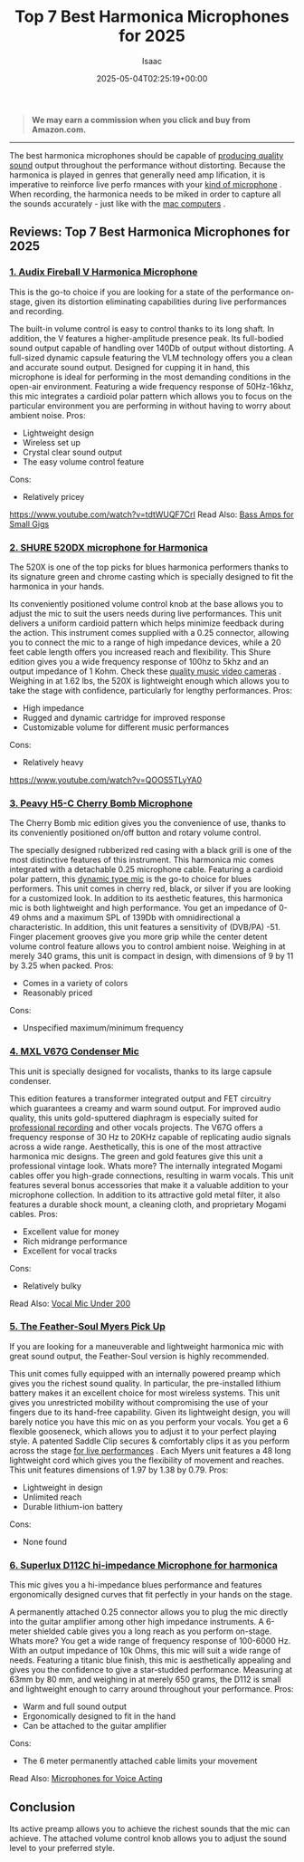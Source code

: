 ﻿---
author: Isaac
layout: post
title: Top 7 Best Harmonica Microphones for 2025
date: '2025-05-04T02:25:19+00:00'
categories:
- Mics
tags: []
slug: /best-harmonica-microphones/
lastmod: 2025-05-07T12:21:24+03:00
---
> **We may earn a commission when you click and buy from Amazon.com.**
>

---
The best harmonica microphones should be capable of
[producing quality sound](https://blogs.uoregon.edu/uocinetech/recording-and-exporting-standards/audio-recording-standards/)
output throughout the performance without distorting.
Because the harmonica is played in genres that generally need amp
lification, it is imperative to reinforce live perfo
rmances with your
[kind of microphone](https://pestpolicy.com/types-of-microphones/)
.
When recording, the harmonica needs to be miked in order to capture all the sounds accurately - just like with the
[mac computers](https://pestpolicy.com/best-mac-for-music-production/)
.
## Reviews: Top 7 Best Harmonica Microphones for 2025
### [1. Audix Fireball V Harmonica Microphone](https://www.amazon.com/dp/B000H2DAXA/?tag=p-policy-20)
This is the go-to choice if you are looking for a state of the performance on-stage, given its distortion eliminating capabilities during live performances and recording.

The built-in volume control is easy to control thanks to its long shaft. In addition, the V features a higher-amplitude presence peak.
Its full-bodied sound output capable of handling over 140Db of output without distorting. A full-sized dynamic capsule featuring the VLM technology offers you a clean and accurate sound output.
Designed for cupping it in hand, this microphone is ideal for performing in the most demanding conditions in the open-air environment.
Featuring a wide frequency response of 50Hz-16khz, this mic integrates a cardioid polar pattern which allows you to focus on the particular environment you are performing in without having to worry about ambient noise.
Pros:
- Lightweight design
- Wireless set up
- Crystal clear sound output
- The easy volume control feature

Cons:
- Relatively pricey

https://www.youtube.com/watch?v=tdtWUQF7CrI
Read Also:
[Bass Amps for Small Gigs](https://pestpolicy.com/best-bass-amps-for-small-gigs/)
### [2. SHURE 520DX microphone for Harmonica](https://www.amazon.com/dp/B0002CZYHK/?tag=p-policy-20)
The 520X is one of the top picks for blues harmonica performers thanks to its signature green and chrome casting which is specially designed to fit the harmonica in your hands.

Its conveniently positioned volume control knob at the base allows you to adjust the mic to suit the users needs during live performances.
This unit delivers a uniform cardioid pattern which helps minimize feedback during the action. This instrument comes supplied with a 0.25 connector, allowing you to connect the mic to a range of high impedance devices, while a 20 feet cable length offers you increased reach and flexibility.
This Shure edition gives you a wide frequency response of 100hz to 5khz and an output impedance of 1 Kohm. Check these
[quality music video cameras](https://pestpolicy.com/best-camera-for-music-videos/)
.
Weighing in at 1.62 lbs, the 520X is lightweight enough which allows you to take the stage with confidence, particularly for lengthy performances.
Pros:
- High impedance
- Rugged and dynamic cartridge for improved response
- Customizable volume for different music performances

Cons:
- Relatively heavy

https://www.youtube.com/watch?v=QOOS5TLyYA0
### [3. Peavy H5-C Cherry Bomb Microphone](https://www.amazon.com/dp/B003OURTAW/?tag=p-policy-20)
The Cherry Bomb mic edition gives you the convenience of use, thanks to its conveniently positioned on/off button and rotary volume control.


The specially designed rubberized red casing with a black grill is one of the most distinctive features of this instrument. This harmonica mic comes integrated with a detachable 0.25 microphone cable.
Featuring a cardioid polar pattern, this
[dynamic type mic](https://pestpolicy.com/what-is-a-dynamic-microphone/)
is the go-to choice for blues performers. This unit comes in cherry red, black, or silver if you are looking for a customized look.
In addition to its aesthetic features, this harmonica mic is both lightweight and high performance. You get an impedance of 0-49 ohms and a maximum SPL of 139Db with omnidirectional a characteristic.
In addition, this unit features a sensitivity of (DVB/PA) -51. Finger placement grooves give you more grip while the center detent volume control feature allows you to control ambient noise.
Weighing in at merely 340 grams, this unit is compact in design, with dimensions of 9 by 11 by 3.25 when packed.
Pros:
- Comes in a variety of colors
- Reasonably priced

Cons:
- Unspecified maximum/minimum frequency

### [4. MXL V67G Condenser Mic](https://www.amazon.com/dp/B000JRPYGE/?tag=p-policy-20)
This unit is specially designed for vocalists, thanks to its large capsule condenser.

This edition features a transformer integrated output and FET circuitry which guarantees a creamy and warm sound output.
For improved audio quality, this units gold-sputtered diaphragm is especially suited for
[professional recording](https://pestpolicy.com/best-microphone-for-recording-vocals/)
and other vocals projects.
The V67G offers a frequency response of 30 Hz to 20KHz capable of replicating audio signals across a wide range. Aesthetically, this is one of the most attractive harmonica mic designs.
The green and gold features give this unit a professional vintage look. Whats more? The internally integrated Mogami cables offer you high-grade connections, resulting in warm vocals.
This unit features several bonus accessories that make it a valuable addition to your microphone collection.
In addition to its attractive gold metal filter, it also features a durable shock mount, a cleaning cloth, and proprietary Mogami cables.
Pros:
- Excellent value for money
- Rich midrange performance
- Excellent for vocal tracks

Cons:
- Relatively bulky

Read Also:
[Vocal Mic Under 200](https://pestpolicy.com/best-vocal-mic-under-200/)
### [5. The Feather-Soul Myers Pick Up](https://www.amazon.com/dp/B00X6AAQO6/?tag=p-policy-20)
If you are looking for a maneuverable and lightweight harmonica mic with great sound output, the Feather-Soul version is highly recommended.

This unit comes fully equipped with an internally powered preamp which gives you the richest sound quality. In particular, the pre-installed lithium battery makes it an excellent choice for most wireless systems.
This unit gives you unrestricted mobility without compromising the use of your fingers due to its hand-free capability. Given its lightweight design, you will barely notice you have this mic on as you perform your vocals.
You get a 6 flexible gooseneck, which allows you to adjust it to your perfect playing style. A patented Saddle Clip secures & comfortably clips it as you perform across the stage
[for live performances](https://pestpolicy.com/best-microphone-for-vocals-live-performance/)
.
Each Myers unit features a 48 long lightweight cord which gives you the flexibility of movement and reaches. This unit features dimensions of 1.97 by 1.38 by 0.79.
Pros:
- Lightweight in design
- Unlimited reach
- Durable lithium-ion battery

Cons:
- None found

### [6. Superlux D112C hi-impedance Microphone for harmonica](https://www.amazon.com/dp/B000SAGSRQ/?tag=p-policy-20)
This mic gives you a hi-impedance blues performance and features ergonomically designed curves that fit perfectly in your hands on the stage.

A permanently attached 0.25 connector allows you to plug the mic directly into the guitar amplifier among other high impedance instruments.
A 6-meter shielded cable gives you a long reach as you perform on-stage. Whats more? You get a wide range of frequency response of 100-6000 Hz.
With an output impedance of 10k Ohms, this mic will suit a wide range of needs. Featuring a titanic blue finish, this mic is aesthetically appealing and gives you the confidence to give a star-studded performance.
Measuring at 63mm by 80 mm, and weighing in at merely 650 grams, the D112 is small and lightweight enough to carry around throughout your performance.
Pros:
- Warm and full sound output
- Ergonomically designed to fit in the hand
- Can be attached to the guitar amplifier

Cons:
- The 6 meter permanently attached cable limits your movement

Read Also:
[Microphones for Voice Acting](https://pestpolicy.com/best-microphones-for-voice-acting/)
## Conclusion
Its active preamp allows you to achieve the richest sounds that the mic can achieve. The attached volume control knob allows you to adjust the sound level to your preferred style.
